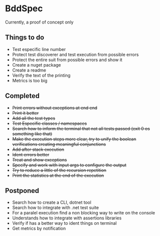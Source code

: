# BddSpec

Currently, a proof of concept only

## Things to do

* Test especific line number
* Protect test discoverer and test execution from possible errors
* Protect the entire suit from possible errors and show it
* Create a nuget package
* Create a readme
* Verify the text of the printing
* Metrics is too big

## Completed

* ~~Print errors without exceptions at end end~~
* ~~Print it better~~
* ~~Add all the test types~~
* ~~Test Especific classes / namespaces~~
* ~~Search how to inform the terminal that not all tests passed (exit 0 os something like that)~~
* ~~Make the execution steps more clear, try to unify the boolean verifications creating meaningful conjunctions~~
* ~~Add after stack execution~~
* ~~Ident errors better~~
* ~~Treat and show exceptions~~
* ~~Specify and work with input args to configure the output~~
* ~~Try to reduce a little of the recursion repetition~~
* ~~Print the statistics at the end of the execution~~

## Postponed

* Search how to create a CLI, dotnet tool
* Search how to integrate with .net test suite
* For a paralel execution find a non blocking way to write on the console
* Understands how to integrate with assertions libraries
* Verify if has a better way to ident things on terminal
* Get metrics by notification
